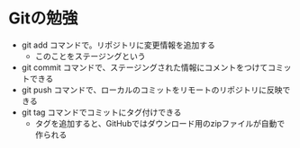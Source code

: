 # Gitの勉強

- git add コマンドで。リポジトリに変更情報を追加する
  - このことをステージングという
- git commit コマンドで、ステージングされた情報にコメントをつけてコミットできる
- git push コマンドで、ローカルのコミットをリモートのリポジトリに反映できる
- git tag コマンドでコミットにタグ付けできる
  - タグを追加すると、GitHubではダウンロード用のzipファイルが自動で作られる
